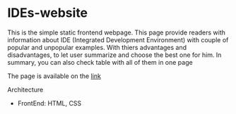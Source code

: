 # IDEs-website

This is the simple static frontend webpage. This page provide readers with information about IDE (Integrated Development Environment) with couple of popular and unpopular examples. With thiers advantages and disadvantages, to let user summarize and choose the best one for him. In summary, you can also check table with all of them in one page

The page is available on the [link](https://eso.vse.cz/~baia04/sp1)

Architecture
- FrontEnd: HTML, CSS
